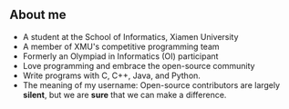 ## About me
- A student at the School of Informatics, Xiamen University
- A member of XMU's competitive programming team
- Formerly an Olympiad in Informatics (OI) participant
- Love programming and embrace the open-source community
- Write programs with C, C++, Java, and Python.
- The meaning of my username: Open-source contributors are largely **silent**, but we are **sure** that we can make a difference.
